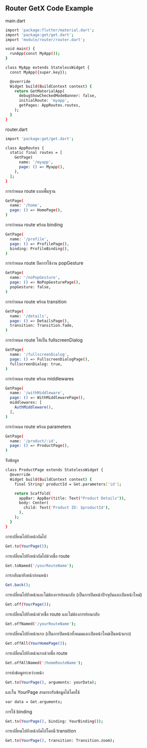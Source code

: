 
## Router GetX Code Example

main.dart

```bash
import 'package:flutter/material.dart';
import 'package:get/get.dart';
import 'module/router/router.dart';

void main() {
  runApp(const MyApp());
}

class MyApp extends StatelessWidget {
  const MyApp({super.key});

  @override
  Widget build(BuildContext context) {
    return GetMaterialApp(
      debugShowCheckedModeBanner: false,
      initialRoute: 'myapp',
      getPages: AppRoutes.routes,
    );
  }
}
```
router.dart
```bash
import 'package:get/get.dart';

class AppRoutes {
  static final routes = [
    GetPage(
      name: '/myapp',
      page: () => Myapp(),
    ),
  ];
}
```

การกำหนด route แบบพื้นฐาน
```bash
GetPage(
  name: '/home',
  page: () => HomePage(),
)
```

การกำหนด route พร้อม binding
```bash
GetPage(
  name: '/profile',
  page: () => ProfilePage(),
  binding: ProfileBinding(),
)
```

การกำหนด route ปิดการใช้งาน popGesture
```bash
GetPage(
  name: '/noPopGesture',
  page: () => NoPopGesturePage(),
  popGesture: false,
)
```

การกำหนด route พร้อม transition
```bash
GetPage(
  name: '/details',
  page: () => DetailsPage(),
  transition: Transition.fade,
)
```

การกำหนด route ให้เป็น fullscreenDialog
```bash
GetPage(
  name: '/fullscreenDialog',
  page: () => FullscreenDialogPage(),
  fullscreenDialog: true,
)
```

การกำหนด route พร้อม middlewares
```bash
GetPage(
  name: '/withMiddleware',
  page: () => WithMiddlewarePage(),
  middlewares: [
    AuthMiddleware(),
  ],
)
```

การกำหนด route พร้อม parameters
```bash
GetPage(
  name: '/product/:id',
  page: () => ProductPage(),
)
```

รับข้อมูล
```bash
class ProductPage extends StatelessWidget {
  @override
  Widget build(BuildContext context) {
    final String? productId = Get.parameters['id'];

    return Scaffold(
      appBar: AppBar(title: Text("Product Details")),
      body: Center(
        child: Text('Product ID: $productId'),
      ),
    );
  }
}

```

การเปลี่ยนไปยังหน้าถัดไป
```bash
Get.to(YourPage());
```

การเปลี่ยนไปยังหน้าถัดไปด้วยชื่อ route
```bash
Get.toNamed('/yourRouteName');
```

การกลับมายังหน้าก่อนหน้า
```bash
Get.back();
```

การเปลี่ยนไปยังหน้าและไม่ต้องการย้อนกลับ (เป็นการปิดหน้าปัจจุบันและเปิดหน้าใหม่)
```bash
Get.off(YourPage());
```

การเปลี่ยนไปยังหน้าด้วยชื่อ route และไม่ต้องการย้อนกลับ
```bash
Get.offNamed('/yourRouteName');
```

การเปลี่ยนไปยังหน้าแรก (เป็นการปิดหน้าทั้งหมดและเปิดหน้าใหม่เป็นหน้าแรก)
```bash
Get.offAll(YourHomePage());
```

การเปลี่ยนไปยังหน้าแรกด้วยชื่อ route
```bash
Get.offAllNamed('/homeRouteName');
```

การส่งข้อมูลระหว่างหน้า
```bash
Get.to(YourPage(), arguments: yourData);
```

และใน YourPage สามารถรับข้อมูลได้โดยใช้
```bash
var data = Get.arguments;
```

การใช้ binding
```bash
Get.to(YourPage(), binding: YourBinding());
```

การเปลี่ยนไปยังหน้าถัดไปโดยมี transition
```bash
Get.to(YourPage(), transition: Transition.zoom);
```
